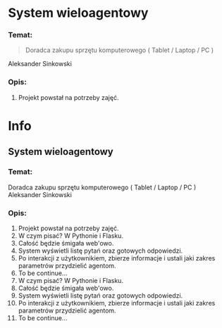 # System wieloagentowy

### Temat:
>Doradca zakupu sprzętu komputerowego ( Tablet / Laptop / PC )

Aleksander Sinkowski

### Opis:
1. Projekt powstał na potrzeby zajęć.<center>

# Info
## System wieloagentowy

### Temat:
Doradca zakupu sprzętu komputerowego ( Tablet / Laptop / PC )
Aleksander Sinkowski
</center>

### Opis:
1. Projekt powstał na potrzeby zajęć.
2. W czym pisać? W Pythonie i Flasku.
3. Całość będzie śmigała web'owo.
4. System wyświetli listę pytań oraz gotowych odpowiedzi. 
5. Po interakcji z użytkownikiem, zbierze informacje i ustali jaki zakres parametrów przydzielić agentom.
6. To be continue...
2. W czym pisać? W Pythonie i Flasku.
3. Całość będzie śmigała web'owo.
4. System wyświetli listę pytań oraz gotowych odpowiedzi. 
5. Po interakcji z użytkownikiem, zbierze informacje i ustali jaki zakres parametrów przydzielić agentom.
6. To be continue...
